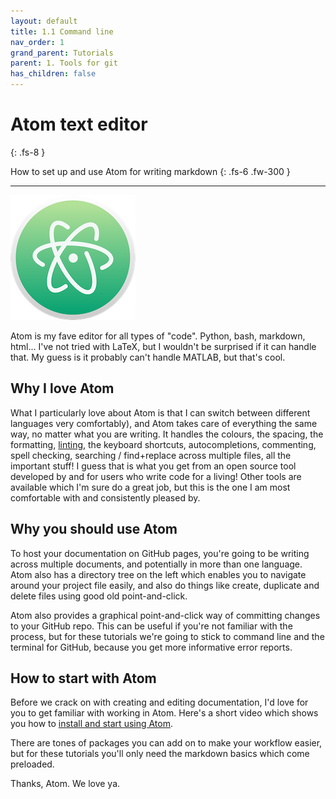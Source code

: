 ```yaml
---
layout: default
title: 1.1 Command line
nav_order: 1
grand_parent: Tutorials
parent: 1. Tools for git
has_children: false
---
```



# Atom text editor
{: .fs-8 }

How to set up and use Atom for writing markdown
{: .fs-6 .fw-300 }

---

![logo-atom](../../img/atom-200.png)

Atom is my fave editor for all types of "code". Python, bash, markdown, html... I've not tried with LaTeX, but I wouldn't be surprised if it can handle that. My guess is it probably can't handle MATLAB, but that's cool.

## Why I love Atom

What I particularly love about Atom is that I can switch between different languages very comfortably), and Atom takes care of everything the same way, no matter what you are writing. It handles the colours, the spacing, the formatting, [linting](https://en.wikipedia.org/wiki/Lint_(software)), the keyboard shortcuts, autocompletions, commenting, spell checking, searching / find+replace across multiple files, all the important stuff! I guess that is what you get from an open source tool developed by and for users who write code for a living! Other tools are available which I'm sure do a great job, but this is the one I am most comfortable with and consistently pleased by.

## Why you should use Atom

To host your documentation on GitHub pages, you're going to be writing across multiple documents, and potentially in more than one language. Atom also has a directory tree on the left which enables you to navigate around your project file easily, and also do things like create, duplicate and delete files using good old point-and-click.

Atom also provides a graphical point-and-click way of committing changes to your GitHub repo. This can be useful if you're not familiar with the process, but for these tutorials we're going to stick to command line and the terminal for GitHub, because you get more informative error reports.

## How to start with Atom

Before we crack on with creating and editing documentation, I'd love for you to get familiar with working in Atom. Here's a short video which shows you how to [install and start using Atom](https://www.youtube.com/watch?v=EyG20hhON6E).

There are tones of packages you can add on to make your workflow easier, but for these tutorials you'll only need the markdown basics which come preloaded.

Thanks, Atom. We love ya.
